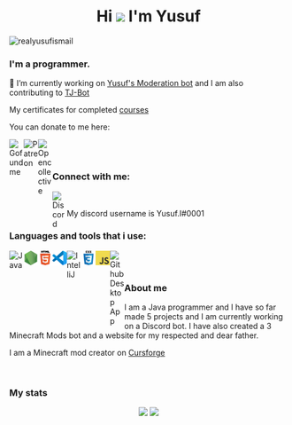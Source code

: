 <h1 align="center">Hi <img src="https://media.giphy.com/media/hvRJCLFzcasrR4ia7z/giphy.gif" width="25px"> I'm Yusuf</h1>
<p align="left"> <img src="https://komarev.com/ghpvc/?username=realyusufismail&label=Profile%20views&color=0e75b6&style=flat" alt="realyusufismail" /> </p>

### I'm a programmer.
 🔭 I’m currently working on [Yusuf's Moderation bot](https://github.com/Yusuf-s-Discord-bot/Yusuf-s-Moderation-Bot) and I am also contributing to [TJ-Bot](https://github.com/Together-Java/TJ-Bot/)
 
 My certificates for completed [courses](https://github.com/realyusufismail/Certificates)
 
 You can donate to me here:
 
 [<img align="left" alt="Gofundme" width="26px" src="https://cdn.iconscout.com/icon/free/png-512/gofundme-3771023-3147640.png"/>][gofundme]
 [<img align="left" alt="Patreon" width="26px" src="https://cdn.iconscout.com/icon/free/png-512/patreon-3775483-3150281.png"/>][patreon]
 [<img align="left" alt="Opencollective" width="26px" src="https://cdn.iconscout.com/icon/free/png-512/opencollective-2752112-2284929.png"/>][opencollective]

 
  <br/>
<br/>
 
 ### Connect with me:
[<img align="left" alt="Discord" width="26px" src="https://brandslogos.com/wp-content/uploads/images/discord-logo-vector.svg"/>][discord]
<br>

My discord username is Yusuf.I#0001

 ### Languages and tools that i use:
 
 [<img align="left" alt="Java" width="26px" src="https://cdn.iconscout.com/icon/free/png-512/java-43-569305.png"/>][java]
 [<img align="left" alt="Node JS" width="26px" src="https://raw.githubusercontent.com/github/explore/80688e429a7d4ef2fca1e82350fe8e3517d3494d/topics/nodejs/nodejs.png"/>][nodejs]
 [<img align="left" alt="HTML 5" width="26px" src="https://raw.githubusercontent.com/github/explore/80688e429a7d4ef2fca1e82350fe8e3517d3494d/topics/html/html.png"/>][html]
[<img align="left" alt="Visual Studio Code" width="26px" src="https://raw.githubusercontent.com/github/explore/80688e429a7d4ef2fca1e82350fe8e3517d3494d/topics/visual-studio-code/visual-studio-code.png"/>][vscode]
[<img align="left" alt="IntelliJ" width="26px" src="https://cdn.iconscout.com/icon/free/png-512/intellij-idea-569199.png"/>][intellij]
[<img align="left" alt="CSS" width="26px" src="https://raw.githubusercontent.com/github/explore/80688e429a7d4ef2fca1e82350fe8e3517d3494d/topics/css/css.png"/>][css]
[<img align="left" alt="Javascript" width="26px" src="https://raw.githubusercontent.com/github/explore/80688e429a7d4ef2fca1e82350fe8e3517d3494d/topics/javascript/javascript.png"/>][javascript]
[<img align="left" alt="Github Desktop App" width="26px" src="https://upload.wikimedia.org/wikipedia/commons/thumb/a/ae/Github-desktop-logo-symbol.svg/120px-Github-desktop-logo-symbol.svg.png"/>][github_app]


 <br/>
<br/>
 

### About me
I am a Java programmer and I have so far made 5 projects and I am currently working on a Discord bot. I have also created a 3 Minecraft Mods bot and a website for my respected and dear father.

I am a Minecraft mod creator on [Cursforge](https://www.curseforge.com/members/realyusufismail/projects)

 <br/>

### My stats

<div align="center">
  <img height="180em" src="https://github-readme-stats.vercel.app/api?username=realyusufismail&count_private=true&show_icons=true&theme=dark" />
  <img height="180em" src="https://github-readme-stats.vercel.app/api/top-langs/?username=realyusufismail&count_private=true      &theme=dark&layout=compact&langs_count=6" />
</div>

[youtube]: https://www.youtube.com/channel/UC1RUkzjpWtp4w3OoMKh7pGg
[mod1]: https://www.curseforge.com/minecraft/mc-mods/ben-ten-mob-mod
[mod2]: https://www.curseforge.com/minecraft/mc-mods/creatuures
[discord]: https://discord.gg/hpY6s6mh3N
[vscode]: https://code.visualstudio.com
[java]: https://www.java.com
[html]: https://en.wikipedia.org/wiki/HTML
[css]: https://en.wikipedia.org/wiki/CSS
[javascript]: https://www.javascript.com
[nodejs]: https://nodejs.org
[intellij]: https://www.jetbrains.com/idea/
[atom]: https://atom.io/
[gofundme]: https://www.gofundme.com/manage/bvbqp-help-me-get-a-better-computer
[patreon]: https://www.patreon.com/YusufIsmail
[opencollective]: https://opencollective.com/yusufi 
[github_app]: https://desktop.github.com



